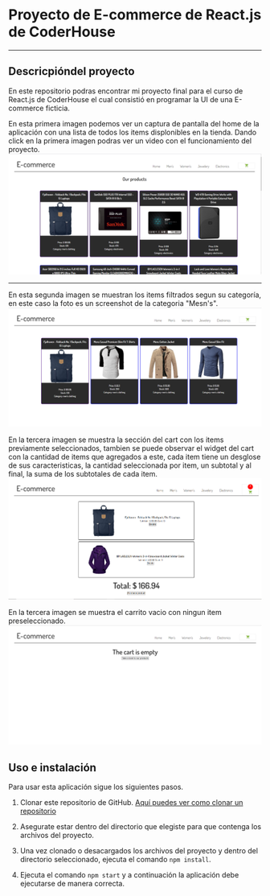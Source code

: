 # Proyecto de E-commerce de React.js de CoderHouse
--------------------------------------------------
## Descricpióndel proyecto

En este repositorio podras encontrar mi proyecto final para el curso de React.js de CoderHouse el cual consistió en programar la UI de una E-commerce ficticia.

En esta primera imagen podemos ver un captura de pantalla del home de la aplicación con una lista de todos los items displonibles en la tienda.
Dando click en la primera imagen podras ver un video con el funcionamiento del proyecto.
[![Dando click aquí podras encontrar un video con el funcionamiento del proyecto](https://github.com/BetoSandoval/ecommerce-sandoval/blob/master/src/assets/websiteImg/home.png)](https://youtu.be/d_kvBlsYlOU)

--------------------------------------------------
En esta segunda imagen se muestran los items filtrados segun su categoría, en este caso la foto es un screenshot de la categoria "Mesn's".
![category1](https://github.com/BetoSandoval/ecommerce-sandoval/blob/master/src/assets/websiteImg/mens.png "Men's category")

En la tercera imagen se muestra la sección del cart con los items previamente seleccionados, tambien se puede observar el widget del cart con la cantidad de items que agregados a este, cada item tiene un desglose de sus caracteristicas, la cantidad seleccionada por item, un subtotal y al final, la suma de los subtotales de cada item.
![cartItems](https://github.com/BetoSandoval/ecommerce-sandoval/blob/master/src/assets/websiteImg/cart-items.png "Cart With Items")

En la tercera imagen se muestra el carrito vacio con ningun item preseleccionado.
![cartEmpty](https://github.com/BetoSandoval/ecommerce-sandoval/blob/master/src/assets/websiteImg/cart-empty.png "Cart Empty")

## Uso e instalación
Para usar esta aplicación sigue los siguientes pasos.

1. Clonar este repositorio de GitHub. [Aquí puedes ver como clonar un repositorio](https://docs.github.com/es/repositories/creating-and-managing-repositories/cloning-a-repository)

2. Asegurate estar dentro del directorio que elegiste para que contenga los archivos del proyecto.

3. Una vez clonado o desacargados los archivos del proyecto y dentro del directorio seleccionado, ejecuta el comando ```npm install```.

4. Ejecuta el comando ```npm start``` y a continuación la aplicación debe ejecutarse de manera correcta.

